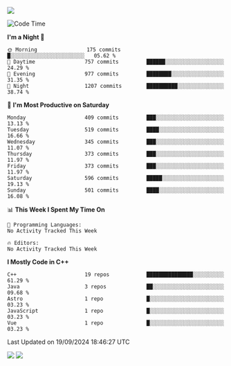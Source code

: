 ![](https://komarev.com/ghpvc/?username=lilpidgey&color=red)
<!--START_SECTION:waka-->
![Code Time](http://img.shields.io/badge/Code%20Time-1%2C491%20hrs%2018%20mins-blue)

**I'm a Night 🦉** 

```text
🌞 Morning                175 commits         █░░░░░░░░░░░░░░░░░░░░░░░░   05.62 % 
🌆 Daytime                757 commits         ██████░░░░░░░░░░░░░░░░░░░   24.29 % 
🌃 Evening                977 commits         ████████░░░░░░░░░░░░░░░░░   31.35 % 
🌙 Night                  1207 commits        ██████████░░░░░░░░░░░░░░░   38.74 % 
```
📅 **I'm Most Productive on Saturday** 

```text
Monday                   409 commits         ███░░░░░░░░░░░░░░░░░░░░░░   13.13 % 
Tuesday                  519 commits         ████░░░░░░░░░░░░░░░░░░░░░   16.66 % 
Wednesday                345 commits         ███░░░░░░░░░░░░░░░░░░░░░░   11.07 % 
Thursday                 373 commits         ███░░░░░░░░░░░░░░░░░░░░░░   11.97 % 
Friday                   373 commits         ███░░░░░░░░░░░░░░░░░░░░░░   11.97 % 
Saturday                 596 commits         █████░░░░░░░░░░░░░░░░░░░░   19.13 % 
Sunday                   501 commits         ████░░░░░░░░░░░░░░░░░░░░░   16.08 % 
```


📊 **This Week I Spent My Time On** 

```text
💬 Programming Languages: 
No Activity Tracked This Week

🔥 Editors: 
No Activity Tracked This Week
```

**I Mostly Code in C++** 

```text
C++                      19 repos            ███████████████░░░░░░░░░░   61.29 % 
Java                     3 repos             ██░░░░░░░░░░░░░░░░░░░░░░░   09.68 % 
Astro                    1 repo              █░░░░░░░░░░░░░░░░░░░░░░░░   03.23 % 
JavaScript               1 repo              █░░░░░░░░░░░░░░░░░░░░░░░░   03.23 % 
Vue                      1 repo              █░░░░░░░░░░░░░░░░░░░░░░░░   03.23 % 
```




 Last Updated on 19/09/2024 18:46:27 UTC
<!--END_SECTION:waka-->
![](https://hit.yhype.me/github/profile?user_id=42968544)
![](https://komarev.com/ghpvc/?lilpidgey)
